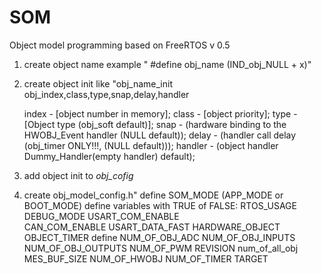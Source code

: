 # SOM
 Object model programming based on FreeRTOS
v 0.5
1) create object name  example   " #define obj_name	(IND_obj_NULL + x)"
2) create object init like "obj_name_init  obj_index,class,type,snap,delay,handler

	index   - [object number in memory];
	class   - [object priority];
	type    - [Object type (obj_soft default)];
	snap    - (hardware binding to the HWOBJ_Event handler (NULL default));
	delay   - (handler call delay (obj_timer ONLY!!!, (NULL default)));
	handler - (object handler Dummy_Handler(empty handler) default);
			
3) add 	object init to 	_obj_cofig_
4) create obj_model_config.h"
define 	SOM_MODE (APP_MODE or BOOT_MODE)
define variables with TRUE of FALSE:
	RTOS_USAGE
	DEBUG_MODE
	USART_COM_ENABLE	
	CAN_COM_ENABLE
	USART_DATA_FAST
	HARDWARE_OBJECT
	OBJECT_TIMER
define 
	NUM_OF_OBJ_ADC
	NUM_OF_OBJ_INPUTS
	NUM_OF_OBJ_OUTPUTS
	NUM_OF_PWM
	REVISION
	num_of_all_obj
	MES_BUF_SIZE
	NUM_OF_HWOBJ
	NUM_OF_TIMER
	TARGET
